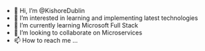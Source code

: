 - 👋 Hi, I’m @KishoreDublin
- 👀 I’m interested in learning and implementing latest technologies 
- 🌱 I’m currently learning Microsoft Full Stack
- 💞️ I’m looking to collaborate on Microservices
- 📫 How to reach me ...

<!---
KishoreDublin/KishoreDublin is a ✨ special ✨ repository because its `README.md` (this file) appears on your GitHub profile.
You can click the Preview link to take a look at your changes.
--->
